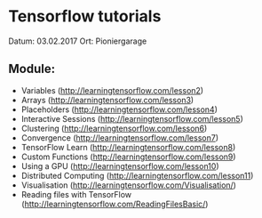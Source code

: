 # Tensorflow tutorials

Datum: 03.02.2017
Ort: Pioniergarage

## Module:
- Variables (http://learningtensorflow.com/lesson2)
- Arrays (http://learningtensorflow.com/lesson3)
- Placeholders (http://learningtensorflow.com/lesson4)
- Interactive Sessions (http://learningtensorflow.com/lesson5)
- Clustering (http://learningtensorflow.com/lesson6)
- Convergence (http://learningtensorflow.com/lesson7)
- TensorFlow Learn (http://learningtensorflow.com/lesson8)
- Custom Functions (http://learningtensorflow.com/lesson9)
- Using a GPU (http://learningtensorflow.com/lesson10)
- Distributed Computing (http://learningtensorflow.com/lesson11)
- Visualisation (http://learningtensorflow.com/Visualisation/)
- Reading files with TensorFlow (http://learningtensorflow.com/ReadingFilesBasic/)

